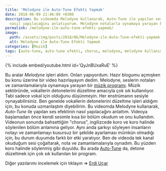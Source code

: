 ```yaml
---
title: 'Melodyne ile Auto-Tune Efekti Yapmak'
date: 2018-06-09 21:46:09 +0300
description: Bu videomda Melodyne kullanarak, Auto-Tune ile yapılan ses efektinin
  nasıl yapılacağını anlatıyorum. Melodyne notalarla oynamaya yarayan bir müzik programı.
permalink: /melodyne-ile-auto-tune-efekti-yapmak/
image:
  path: /assets/img/posts/2018/06/Melodyne-ile-Auto-Tune-efekti-yapmak-1-e1528574548385.png
  alt: Melodyne ile Auto-Tune Efekti Yapmak
categories: [Muzik]
tags: [auto-tune, auto-tune efekti, chorus, melodyne, melodyne kullanımı]
---
```


{% include embed/youtube.html id='QyJnBUxaRuE' %}

Bu aralar *Melodyne* işleri aldım. Onları yapıyordum. Hazır blogumu açmışken bu konu üzerine bir video hazırlayayım dedim. Melodyne, seslerin notaları ve zamanlamalarıyla oynamaya yarayan bir [müzik programı](https://www.celemony.com/en/melodyne/what-is-melodyne). Müzik sektöründe, vokallerin detonelerini düzeltme amacıyla çok sık kullanılıyor. Tabi sadece vokal için olduğunu düşünmeyin. Her enstrümanın sesiyle oynayabilirsiniz. Ben genelde vokallerin detonelerini düzeltme işleri aldığım için, bu konuda uzmanlaştım diyebilirim. Bu videomda Melodyne kullanarak, *Auto-Tune* ile yapılan ses efektinin nasıl yapılacağını anlattım. Videoya başlamadan önce kendi sesimle kısa bir bölüm okudum ve onu kullandım. Videonun sonunda bahsettiğim "chorus", ingilizcede koro ve koro halinde söylenilen bölüm anlamına geliyor. Aynı anda şarkıyı söyleyen insanların notayı ve zamanlamayı kusursuz bir şekilde ayarlaması mümkün olmadığı için, bu durum duyumda farklı bir etki yaratıyor. Ben de videoda tek kanal okuduğum sesi çoğaltarak, nota ve zamanlamalarıyla oynadım. Bu yüzden koro halinde söylenmiş gibi duyuldu. Bu arada [Auto-Tune](https://www.antarestech.com/product/auto-tune-pro/) da, detone düzeltmek için çok sık kullanılan bir program.

Diğer yazılarımı incelemek için tıklayın => [Erdi Uçar](https://www.erdiucar.com "Erdi Uçar")
